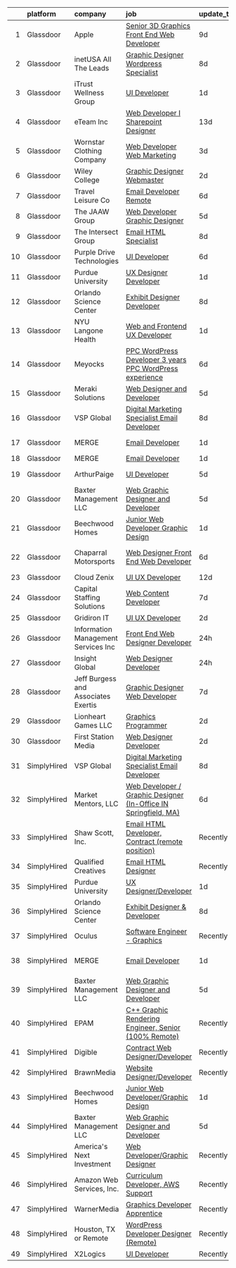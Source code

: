 

|    | platform    | company                              | job                                                                                                                                                                                                                                                                                                                                                                                                                                                                                                                                                                                                                                                                                                                                                                                                                                                                                                                                                                                                                                                                                                                                                                                                                                                                                                                                                                                                                                                                                                                                                 | update_time   | location                     |
|---:|:------------|:-------------------------------------|:----------------------------------------------------------------------------------------------------------------------------------------------------------------------------------------------------------------------------------------------------------------------------------------------------------------------------------------------------------------------------------------------------------------------------------------------------------------------------------------------------------------------------------------------------------------------------------------------------------------------------------------------------------------------------------------------------------------------------------------------------------------------------------------------------------------------------------------------------------------------------------------------------------------------------------------------------------------------------------------------------------------------------------------------------------------------------------------------------------------------------------------------------------------------------------------------------------------------------------------------------------------------------------------------------------------------------------------------------------------------------------------------------------------------------------------------------------------------------------------------------------------------------------------------------|:--------------|:-----------------------------|
|  1 | Glassdoor   | Apple                                | [Senior 3D Graphics   Front End Web Developer](https://www.glassdoor.com/partner/jobListing.htm?pos=128&ao=1136043&s=58&guid=00000182d3d3cb76b13fc6a6db1c4811&src=GD_JOB_AD&t=SR&vt=w&cs=1_14476e6d&cb=1661411249370&jobListingId=1008071543094&jrtk=3-0-1gb9t7itj2g8r001-1gb9t7iu7grhn800-3c5b0316164beead-)                                                                                                                                                                                                                                                                                                                                                                                                                                                                                                                                                                                                                                                                                                                                                                                                                                                                                                                                                                                                                                                                                                                                                                                                                                       | 9d            | Cupertino, CA                |
|  2 | Glassdoor   | inetUSA   All The Leads              | [Graphic Designer   Wordpress Specialist](https://www.glassdoor.com/partner/jobListing.htm?pos=127&ao=1136043&s=58&guid=00000182d3d3cb76b13fc6a6db1c4811&src=GD_JOB_AD&t=SR&vt=w&ea=1&cs=1_f5920710&cb=1661411249370&jobListingId=1008073706376&jrtk=3-0-1gb9t7itj2g8r001-1gb9t7iu7grhn800-09803f381eda4007-)                                                                                                                                                                                                                                                                                                                                                                                                                                                                                                                                                                                                                                                                                                                                                                                                                                                                                                                                                                                                                                                                                                                                                                                                                                       | 8d            | Remote                       |
|  3 | Glassdoor   | iTrust Wellness Group                | [UI Developer](https://www.glassdoor.com/partner/jobListing.htm?pos=126&ao=1136043&s=58&guid=00000182d3d3cb76b13fc6a6db1c4811&src=GD_JOB_AD&t=SR&vt=w&ea=1&cs=1_15963f17&cb=1661411249370&jobListingId=1008089350504&jrtk=3-0-1gb9t7itj2g8r001-1gb9t7iu7grhn800-981c0600e38d5cbe-)                                                                                                                                                                                                                                                                                                                                                                                                                                                                                                                                                                                                                                                                                                                                                                                                                                                                                                                                                                                                                                                                                                                                                                                                                                                                  | 1d            | Greenville, SC               |
|  4 | Glassdoor   | eTeam Inc                            | [Web Developer I  Sharepoint Designer](https://www.glassdoor.com/partner/jobListing.htm?pos=111&ao=1110586&s=58&guid=00000182d3d3cb76b13fc6a6db1c4811&src=GD_JOB_AD&t=SR&vt=w&ea=1&cs=1_d27af54b&cb=1661411249368&jobListingId=1008066878548&cpc=2CAED5C921A5F994&jrtk=3-0-1gb9t7itj2g8r001-1gb9t7iu7grhn800-850d932022c0bcc9--6NYlbfkN0Dtmpfj98iB4C0jJJOWen3Era3IQfJzNZ4PFwBIKpo80E20bU78zJ3qEgsYTK5DSPzuclvV91SisNWEKTRqgjREJl8qL5FgOUjzi02qgR1gqdgVoYCVdoiSQWs_6sV0PbQu6hjJGDTziVQRi1HM42vBckjptE7aIC_lp1RQcBvCaDRqAl_A3ENu8PewGKQpueXriNRJceVKK1jI-1cf4YrWvHXUgOb8JhMOjT9lOznNjAQESOYLHEcc55lnlM82rX0p7_sTE2D95y3XtAzUwB-Q6mE_Z-gd2k7vB5UbI-Vjihx5tL6I7fz7rBRmtQB2qCi0nSmrRfedZqqlvF3x8E8lkI1FmQ6VFVnmK9BjvlT5XiPgBsee2Iu22vJ4wssFc25_JBhstxZeBJlc3ZVSphs_i9nx9hTJKC02b18gOG9lRqrO78ri5UcGtnHA8UhhIQJVjyMrtUxQdwfjScuNTJZWsmwA5p9JSHU1f1y_kTK2DbJxmnR0aQrTU4cxdrx7ZSnrpeGYmY05015dOGQElCgI)                                                                                                                                                                                                                                                                                                                                                                                                                                                                                                                                                                                                                                                     | 13d           | Hartford, CT                 |
|  5 | Glassdoor   | Wornstar Clothing Company            | [Web Developer   Web Marketing](https://www.glassdoor.com/partner/jobListing.htm?pos=116&ao=1136043&s=58&guid=00000182d3d3cb76b13fc6a6db1c4811&src=GD_JOB_AD&t=SR&vt=w&ea=1&cs=1_09221238&cb=1661411249369&jobListingId=1008083167982&jrtk=3-0-1gb9t7itj2g8r001-1gb9t7iu7grhn800-fd17bfe054e60414-)                                                                                                                                                                                                                                                                                                                                                                                                                                                                                                                                                                                                                                                                                                                                                                                                                                                                                                                                                                                                                                                                                                                                                                                                                                                 | 3d            | Lake in the Hills, IL        |
|  6 | Glassdoor   | Wiley College                        | [Graphic Designer Webmaster](https://www.glassdoor.com/partner/jobListing.htm?pos=121&ao=1136043&s=58&guid=00000182d3d3cb76b13fc6a6db1c4811&src=GD_JOB_AD&t=SR&vt=w&ea=1&cs=1_1f4d5074&cb=1661411249369&jobListingId=1008084919070&jrtk=3-0-1gb9t7itj2g8r001-1gb9t7iu7grhn800-7b0a0c9da61a4b71-)                                                                                                                                                                                                                                                                                                                                                                                                                                                                                                                                                                                                                                                                                                                                                                                                                                                                                                                                                                                                                                                                                                                                                                                                                                                    | 2d            | Marshall, TX                 |
|  7 | Glassdoor   | Travel   Leisure Co                  | [Email Developer  Remote ](https://www.glassdoor.com/partner/jobListing.htm?pos=120&ao=1136043&s=58&guid=00000182d3d3cb76b13fc6a6db1c4811&src=GD_JOB_AD&t=SR&vt=w&cs=1_f6464e0b&cb=1661411249369&jobListingId=1008078533693&jrtk=3-0-1gb9t7itj2g8r001-1gb9t7iu7grhn800-767561cd7f52016b-)                                                                                                                                                                                                                                                                                                                                                                                                                                                                                                                                                                                                                                                                                                                                                                                                                                                                                                                                                                                                                                                                                                                                                                                                                                                           | 6d            | Orlando, FL                  |
|  8 | Glassdoor   | The JAAW Group                       | [Web Developer Graphic Designer](https://www.glassdoor.com/partner/jobListing.htm?pos=114&ao=1136043&s=58&guid=00000182d3d3cb76b13fc6a6db1c4811&src=GD_JOB_AD&t=SR&vt=w&ea=1&cs=1_fea5749e&cb=1661411249369&jobListingId=1008080633516&jrtk=3-0-1gb9t7itj2g8r001-1gb9t7iu7grhn800-5abbcc4b1884925f-)                                                                                                                                                                                                                                                                                                                                                                                                                                                                                                                                                                                                                                                                                                                                                                                                                                                                                                                                                                                                                                                                                                                                                                                                                                                | 5d            | Cottonwood Heights, UT       |
|  9 | Glassdoor   | The Intersect Group                  | [Email HTML Specialist](https://www.glassdoor.com/partner/jobListing.htm?pos=109&ao=1110586&s=58&guid=00000182d3d3cb76b13fc6a6db1c4811&src=GD_JOB_AD&t=SR&vt=w&ea=1&cs=1_3fced276&cb=1661411249368&jobListingId=1008074370447&cpc=B076152010A3B66C&jrtk=3-0-1gb9t7itj2g8r001-1gb9t7iu7grhn800-22c56744a00dd6d9--6NYlbfkN0D3PcU9heefYh9TtgByvMoljOix8d9QGO4-sOduKDD9bT1jZI9CfBWrR-yhgruQBi7BODCzZdeBCVxltjTcoLfa9fjLk7NMFbxIrl9F5qP5psuaO9TR_rl8p70B1b0bwKQhJG9MZh2IuOyJto0tZsNoJrw3F83L99OynJJIDCLJuZYXtySHDGkwyagBHaLJOENC2PI_DAvjsj70Hl9bm4WZ448lNYOtCNELYlBI2MOWKGSthLmZVIbJ9FqmqESIARXQrSC1pHfRZqGcjtRz08patI4gRFtMFnzpzTrNe97_fHwjSOzBcjAArJVZgg3sesG79K3JTKGDiuYMPJRv4ZwPsxiNGubombEUsCQL6XjKKYhX9ySeF1GAi_YRIbGwxgUlK4VGWs-9vW8PjAbT-vgNYX3Dyo4orAEqBMcRMOX7m6Q20M6VNrKnhbeNwddX66TU4FB4hgLCuCY2wDaldOpQHpKscZVPVvoakCLP7D0uaCMo21ETEiN9-gl0fo6mJsgUNRhXxOIoZA%3D%3D)                                                                                                                                                                                                                                                                                                                                                                                                                                                                                                                                                                                                                                                                        | 8d            | Plano, TX                    |
| 10 | Glassdoor   | Purple Drive Technologies            | [UI Developer](https://www.glassdoor.com/partner/jobListing.htm?pos=113&ao=1136043&s=58&guid=00000182d3d3cb76b13fc6a6db1c4811&src=GD_JOB_AD&t=SR&vt=w&ea=1&cs=1_ea353f20&cb=1661411249368&jobListingId=1008078525467&jrtk=3-0-1gb9t7itj2g8r001-1gb9t7iu7grhn800-32b0d37c21cbbe82-)                                                                                                                                                                                                                                                                                                                                                                                                                                                                                                                                                                                                                                                                                                                                                                                                                                                                                                                                                                                                                                                                                                                                                                                                                                                                  | 6d            | Texas City, TX               |
| 11 | Glassdoor   | Purdue University                    | [UX Designer Developer](https://www.glassdoor.com/partner/jobListing.htm?pos=122&ao=1136043&s=58&guid=00000182d3d3cb76b13fc6a6db1c4811&src=GD_JOB_AD&t=SR&vt=w&ea=1&cs=1_d57152db&cb=1661411249369&jobListingId=1008088691267&jrtk=3-0-1gb9t7itj2g8r001-1gb9t7iu7grhn800-684e4c4a2876fc9b-)                                                                                                                                                                                                                                                                                                                                                                                                                                                                                                                                                                                                                                                                                                                                                                                                                                                                                                                                                                                                                                                                                                                                                                                                                                                         | 1d            | Remote                       |
| 12 | Glassdoor   | Orlando Science Center               | [Exhibit Designer   Developer](https://www.glassdoor.com/partner/jobListing.htm?pos=102&ao=1110586&s=58&guid=00000182d3d3cb76b13fc6a6db1c4811&src=GD_JOB_AD&t=SR&vt=w&ea=1&cs=1_6d494f83&cb=1661411249367&jobListingId=1008073917846&cpc=C433947A107EB3A8&jrtk=3-0-1gb9t7itj2g8r001-1gb9t7iu7grhn800-19530d0494599900--6NYlbfkN0Dlo60a_d6b-ZbHMAl1R6dg8b70dlJGCHmV1YUp37ql6Hlxf0AnVUQRHMpH0SGJAODkvMvtI4dD_VJ0FBAIEo24wrR-cBIVwY62V4nP7xc-cspw_Gy2QAJq22aWSQK0-k-P8GtrQKWis7qdeFrSuAc2CL0nTVehODDXxeTLKoX6ib_LUZVjOw0QBorjH4VwKi2TqM700g2rWVTYeHoqqEyfbFuxRYzZTKJsjHt0-LV8z3ehxpA-oKrCX3Fr0p4_oOwIOEY8j5kmUG0SKdUH1h5ZdUfI-2rxUesN1ZTPtb1Ah1FppOhOteheNhdJpcSfeBLJ2H-0PzJb9Hj61-Dkz2ep1msa-J2VzAbJGfEUz0ugNjfTT3TvImB7ghht4foNZQrbfn0XHz1qnPemulaMR8QVrNj_emIZ6Lxr_GkzwgbqQ8Dl4hCHTe8fcanOa4PbYBbvDl_6gFwwzqknWx3l_FvOvmwaLajPMj3Y2ImfClnAv0ceY1bzn1Txp1Axi_8G-GB2GWiW53EshA%3D%3D)                                                                                                                                                                                                                                                                                                                                                                                                                                                                                                                                                                                                                                                                 | 8d            | Orlando, FL                  |
| 13 | Glassdoor   | NYU Langone Health                   | [Web and Frontend UX Developer](https://www.glassdoor.com/partner/jobListing.htm?pos=107&ao=1110586&s=58&guid=00000182d3d3cb76b13fc6a6db1c4811&src=GD_JOB_AD&t=SR&vt=w&cs=1_f7609014&cb=1661411249368&jobListingId=1008088128593&cpc=1CBFC3E34E2A31FF&jrtk=3-0-1gb9t7itj2g8r001-1gb9t7iu7grhn800-cb04e53d7620bd2f--6NYlbfkN0BgHAp2-YRN2xG75wB11geajKffmlHLOh1r6ymGvyUjYvCw2GMQZv-vizpTkCPBbK8B3S4k86H5wAgBEJ4OlIObkCyQDTSNXDsWc6StmnNBsnGDhVW8YC_SB14GBuSZAdzWvCidO6i79LkS6atD5_akhH5b1N2aZesWD2OExxF3WPo5JiOBU3ZjL9QYyfAYwBum-7HLXwwfbyGEGpCpcHnelNtdubdOD2Wz4rvmcHesOf2IyXI3gqybJFDvxZqmVNQVbdDPEQ3nH0YaQJ7xtg4pIB_015xhaA0bOGDofoMoUz2fpoNjzYHb6xd5U9PCAWtjpb31HO1qOPNL4nkSi4FutHyz4TQn07oUXpQG9CS0jBDUHJb499noe_dWSUrmgqg5Uolpe0X1RYO984rEEGMET_n94uJIdhwoYo6CuJIR8sN-bGCDQcx1l7gON9ZQrShLmtNK5FzW7NFIdp5Vb9taRVAHocTeD0-foWM1jTC3-GhZzFXWJfunPa17ma9QjXvmXS1BJw4AAyaMuNrGxATJdRxjafhIrX_mPqzd8QoEZL8pu4ot4LPUU2MRznvrC1bwfVt-h47Rb-Dh8x2U0hJgMFBYQuB_ptv8iAMsCtIWtPo0O5bD23cug0ViuyHDSsPREDqJvDJeIAEHGGIX6w02B2GttaC4dYwfnZK_T3Vw6ijCbdL02qyPQXXKKO8nFtd4j8hOlFVSVj93qBP3cvxwJMg52U7wIL6M0yZaoaaLazGgZK33sEuvLSTJpcAa2XOp7FTNx_87jAPgNiUVsFGmP07mApu0dqzRsMct3mXTxVkcuvEAppOxgL9JBZY-MxBQg068AtWwpqecOu1yDRIxgBySI2jGXM6n7AGpXGmp3UQShI9pGfJLMLaR6k4ewPh92h_wLVDkEf59AKbV1zPJIkp5xGWYbGzUsC0H31kJ6DsiGE827UEGdcgphcmWqXDWSLMTZO39eVTCpPjB_dsUPbGrSTDM3vz75gCT-Cog-EiNaGL-wwAX6511xgBtQ6irx-3Eb9wGw-W1Gz4eWP0y5JcKgsQlWyAjC1RgMeNsM_91lV1kiKofWsUJYd6p2qJF68qoel8lz_yTrBRXBUJXA0BR8oU7gN5I2NEPXeDBcit11GwZkVlEQq36yxCYqrzGCcdf0taS1Qg7WxSz7tHg) | 1d            | New York, NY                 |
| 14 | Glassdoor   | Meyocks                              | [PPC WordPress Developer   3  years PPC   WordPress experience](https://www.glassdoor.com/partner/jobListing.htm?pos=101&ao=1110586&s=58&guid=00000182d3d3cb76b13fc6a6db1c4811&src=GD_JOB_AD&t=SR&vt=w&ea=1&cs=1_1cf3acbe&cb=1661411249367&jobListingId=1008079757167&cpc=C323FFEC8BC2DC74&jrtk=3-0-1gb9t7itj2g8r001-1gb9t7iu7grhn800-d55211a0a42f0edf--6NYlbfkN0DukAwDndutArnS8OT3znlJ-TW2KpK_7rZjO0LfXc6UVE5AelGnR9zi1FaVyKVSX7fW8iH7ZjBYylKtq2aRV0H4uUyYnvuAr2WaxvQ_YIsNaGQZ_Sc5PvQb_k3If6tOc1qL-6qorCWnoenGz4MDUdi0A6Zz92HRj2fzY8hoDQuSL8Y4aSyXX_DsP61_5rEK6r2Bk8BxU1R93vtaYvGnhuYT8UhFLUGGVfxcNduLy8eEWc5ASHQZqvvn8nvyhtFSNAdp3-KsbCCymMqzadCy_yf7HpRXpyn1P3wgQoNZrZlgcMaqFC9fItVZpz83uL-q9QmOlBGGOlE3c5CRETrjtnpKWwl4_YJkMTZBjiGUW44NGHMi5XTzMFrXUshQML4KlEDoEriPTu3jCU9JRZMHoRINP_sn_xC3XA00MrMCc2lkx4QtRHoqSwLr9dYvCbqKv7ogv0w8lCj-18RQuidELPpNCT2zlv1kiVF2uM8uqtVotot5YTRVomU4NcX9VVvdEgKTDAdnNPfQ6SmpaKcljX7Gi1GPadlOHtGFNZUsXniyKZPgZMlCWhca)                                                                                                                                                                                                                                                                                                                                                                                                                                                                                                                                                                                            | 6d            | West Des Moines, IA          |
| 15 | Glassdoor   | Meraki Solutions                     | [Web Designer and Developer](https://www.glassdoor.com/partner/jobListing.htm?pos=106&ao=1110586&s=58&guid=00000182d3d3cb76b13fc6a6db1c4811&src=GD_JOB_AD&t=SR&vt=w&ea=1&cs=1_c066375b&cb=1661411249368&jobListingId=1008081345836&cpc=AC285F3A3ECA6BB0&jrtk=3-0-1gb9t7itj2g8r001-1gb9t7iu7grhn800-20fcbee1eb88c48d--6NYlbfkN0BWi3eEu-Q0UpxkIUpdrJzmOxHi_XGcoZO2CjQXftiTGI9fTokWfZjTPkpzgBplrcMHEj60FUOAAjJF_SEv7CdTX2l153xa5mQfM55bnHf2pCufnXbA_nbXhgULVW4M0NFEb8U0XItsl9xVUnBCmHEpoi_IUS2Qom6lIOV5pTXvIXF_NF9MsHTArhePxnKDA4p8NGQHNL_J6WD-bRc8fLMgM3w-6jwk1pSygzHG9tzcWzqZJDohRGj_GCLtUnLRIILjO1X7VXLgSb7ayK82UvGOBtPaFy-JctfSjaFHwuvqjiyvCxiyP7lejTovTLwB9ZRZiUvXep5LG9ztZv9A-d1N7tSKMzjlhyKLqOeP2LCY2dtCjq5_Y7Dmkw4KEnFBujH0QxnqKsRgsOElzeUPk2_D5SxbH1xZssPgAtIMvhRX6lEVve3hM7sKH3dh30U20Akui1YQDhkh2E9bPHquY-qoAjUFdtlFWGI5ncUEdpguaNyD5FTlzdHG8OFTQR2nl-SFV-Ej1LG--sYhZ_1tKTF0ySLPBAVj8KE%3D)                                                                                                                                                                                                                                                                                                                                                                                                                                                                                                                                                                                                                                                 | 5d            | Remote                       |
| 16 | Glassdoor   | VSP Global                           | [Digital Marketing Specialist Email Developer](https://www.glassdoor.com/partner/jobListing.htm?pos=130&ao=1136043&s=58&guid=00000182d3d3cb76b13fc6a6db1c4811&src=GD_JOB_AD&t=SR&vt=w&cs=1_61365957&cb=1661411249370&jobListingId=1008074289207&jrtk=3-0-1gb9t7itj2g8r001-1gb9t7iu7grhn800-9bf6d4fb7280fa57-)                                                                                                                                                                                                                                                                                                                                                                                                                                                                                                                                                                                                                                                                                                                                                                                                                                                                                                                                                                                                                                                                                                                                                                                                                                       | 8d            | Remote                       |
| 17 | Glassdoor   | MERGE                                | [Email Developer](https://www.glassdoor.com/partner/jobListing.htm?pos=119&ao=1136043&s=58&guid=00000182d3d3cb76b13fc6a6db1c4811&src=GD_JOB_AD&t=SR&vt=w&cs=1_0fe5ced1&cb=1661411249369&jobListingId=1008088584755&jrtk=3-0-1gb9t7itj2g8r001-1gb9t7iu7grhn800-2e3d1902c7185ad1-)                                                                                                                                                                                                                                                                                                                                                                                                                                                                                                                                                                                                                                                                                                                                                                                                                                                                                                                                                                                                                                                                                                                                                                                                                                                                    | 1d            | Little Rock, AR              |
| 18 | Glassdoor   | MERGE                                | [Email Developer](https://www.glassdoor.com/partner/jobListing.htm?pos=118&ao=1136043&s=58&guid=00000182d3d3cb76b13fc6a6db1c4811&src=GD_JOB_AD&t=SR&vt=w&cs=1_0eae2b79&cb=1661411249369&jobListingId=1008088584749&jrtk=3-0-1gb9t7itj2g8r001-1gb9t7iu7grhn800-0ae6be78da63909d-)                                                                                                                                                                                                                                                                                                                                                                                                                                                                                                                                                                                                                                                                                                                                                                                                                                                                                                                                                                                                                                                                                                                                                                                                                                                                    | 1d            | Chicago, IL                  |
| 19 | Glassdoor   | ArthurPaige                          | [UI Developer](https://www.glassdoor.com/partner/jobListing.htm?pos=124&ao=1136043&s=58&guid=00000182d3d3cb76b13fc6a6db1c4811&src=GD_JOB_AD&t=SR&vt=w&cs=1_2b17c5c3&cb=1661411249369&jobListingId=1008081714942&jrtk=3-0-1gb9t7itj2g8r001-1gb9t7iu7grhn800-4ff1658bb05215b4-)                                                                                                                                                                                                                                                                                                                                                                                                                                                                                                                                                                                                                                                                                                                                                                                                                                                                                                                                                                                                                                                                                                                                                                                                                                                                       | 5d            | Fort Meade, MD               |
| 20 | Glassdoor   | Baxter Management LLC                | [Web Graphic Designer and Developer](https://www.glassdoor.com/partner/jobListing.htm?pos=104&ao=1110586&s=58&guid=00000182d3d3cb76b13fc6a6db1c4811&src=GD_JOB_AD&t=SR&vt=w&ea=1&cs=1_1a065011&cb=1661411249367&jobListingId=1008081304458&cpc=F5E96E35A1725171&jrtk=3-0-1gb9t7itj2g8r001-1gb9t7iu7grhn800-d87ffb8facdcd3fb--6NYlbfkN0AEPUwOezrB67J58irlIC6kh9bOcG3IwVTpbUphOygsMmO9dJGqAwHHCfV7eXQGkUUA4W0R5T2sPgR8i9BgOe847B1fReFN7whdxr7dxhrF1kFs-kdfJ3uG-CxxxoVtRiFyLm-ajvsvxBs_JycBHFHGM3VLXX8dmFPFGgEw8Nvn_5ftwoavHYjKA1VUeNGIcUi48Hp4NsfSgcFNZ4qpNeTyDpX_S-xJyzNBLpN2dNnkzYMCDhjyGZ1cvVrfJ8ppvSPur76-5S9T1cbgHB6UReG-lqN-iyzmRgg4Ae2Dm1BeDXpt2Fkm8BJfDd5oLjqnxRr4VL6Orgfg_4i0TRKXzPTqBnDMmKLSli5FgfKiUy2T2sbVjzVB-v7tIGzbW-0D8IZbfcE6G5-q-iyikLfj9YCQpoAeWnNndivtnTeL50LDqNuvKBY_y3T0rIktG67m7gUVmjNOKEQI479TR9imc4RvKdb-VRhjNSoE67WOitKNpPsCz_AV_fbix78BC5CS-RptjR83yWpW8Bc8AWDdfZES)                                                                                                                                                                                                                                                                                                                                                                                                                                                                                                                                                                                                                                                       | 5d            | Columbia, TN                 |
| 21 | Glassdoor   | Beechwood Homes                      | [Junior Web Developer Graphic Design](https://www.glassdoor.com/partner/jobListing.htm?pos=103&ao=1110586&s=58&guid=00000182d3d3cb76b13fc6a6db1c4811&src=GD_JOB_AD&t=SR&vt=w&ea=1&cs=1_abde1f48&cb=1661411249367&jobListingId=1008088154777&cpc=155EB9D5185558AF&jrtk=3-0-1gb9t7itj2g8r001-1gb9t7iu7grhn800-e5a75d5371e116ff--6NYlbfkN0AS57DkDylVShPhgOjpRgGCZifuE7BsZsr_ouSWgREGsfugbRmSlEtncIuNf3vDBCeyf68J5nZxZYEBubrvQ1Ya8lET2qj_ldh_tX8aXNGnMUZvZOcjXoF8rdJSE9KivNXCcOCPsmf3eYDd9pdbtRh9uiWPtwamluq1FfF4sJ2rRcNFmpW5XEK0bxZwXqCypen8-qIyO2Zfe5ITrHBZhOSnzmPUm3s8jDn-3U33PEYGZ7PNmW3cOKEY4KsIeozJrIBY5xj8F1W6Phj3_wYcNz1mPhNviPqs6pNbuTn064ZTT5BdyOqmSoQ6OOe0_UjqpawUbnydMXFiPahrS_Yj0NjGxg0nP6Suh6GdU-jyiHYPQ_EaCj8Tw6g-Kp3IKunueS6jT6VbcaI5wGaAyyNJErEe4fDYTqjNiWNOGw209Ots7ez4ctqDUz7eYB2oBqZ8F2AkBwC0jcvgZ65T1KfzAnUD3HkUCEWmO7Yb1xfNdglrarecZI5_-qIO__C_6jJkHswPTyTzwd2mdg%3D%3D)                                                                                                                                                                                                                                                                                                                                                                                                                                                                                                                                                                                                                                                          | 1d            | Jericho, NY                  |
| 22 | Glassdoor   | Chaparral Motorsports                | [Web Designer Front End Web Developer](https://www.glassdoor.com/partner/jobListing.htm?pos=123&ao=1136043&s=58&guid=00000182d3d3cb76b13fc6a6db1c4811&src=GD_JOB_AD&t=SR&vt=w&ea=1&cs=1_9ca4e7ce&cb=1661411249369&jobListingId=1008079632551&jrtk=3-0-1gb9t7itj2g8r001-1gb9t7iu7grhn800-e857e11fe7305306-)                                                                                                                                                                                                                                                                                                                                                                                                                                                                                                                                                                                                                                                                                                                                                                                                                                                                                                                                                                                                                                                                                                                                                                                                                                          | 6d            | San Bernardino, CA           |
| 23 | Glassdoor   | Cloud Zenix                          | [UI UX Developer](https://www.glassdoor.com/partner/jobListing.htm?pos=117&ao=1136043&s=58&guid=00000182d3d3cb76b13fc6a6db1c4811&src=GD_JOB_AD&t=SR&vt=w&ea=1&cs=1_01f9de42&cb=1661411249369&jobListingId=1008068416225&jrtk=3-0-1gb9t7itj2g8r001-1gb9t7iu7grhn800-add45b5797fa10f2-)                                                                                                                                                                                                                                                                                                                                                                                                                                                                                                                                                                                                                                                                                                                                                                                                                                                                                                                                                                                                                                                                                                                                                                                                                                                               | 12d           | Remote                       |
| 24 | Glassdoor   | Capital Staffing Solutions           | [Web Content Developer](https://www.glassdoor.com/partner/jobListing.htm?pos=112&ao=1110586&s=58&guid=00000182d3d3cb76b13fc6a6db1c4811&src=GD_JOB_AD&t=SR&vt=w&ea=1&cs=1_c554269a&cb=1661411249368&jobListingId=1008076145332&jrtk=3-0-1gb9t7itj2g8r001-1gb9t7iu7grhn800-8bb32b42024fd11d--6NYlbfkN0AHXq2vAVwR3IH7wgnTMdWCa3HguypIXx0DFudX-u0zu6XSU0N9gDGCMsnO9yvyAfOBmM0fm9Ew2n-iPCtQH5KjFYoP65k9zOhdkHSR8pSP84WNl7tb9LhBHqSW26SPAcgRqY92wchbV1YjTogn0oetfvIM8cBqnccKlMzZCIp-UdAakgeYThMjmhEtV8vcX73LBxHdgC8KNe41ReTXoFCmQ7_KYWSCO8C-Rbd1fziTOBGSiCp2CF1eKR-yvCuNbtP6w84RbFoVIYUq7PpNfsn3E2ncH_c7cKK2Gvet3QdYGGYtB6gzhtEVhki8uJd7aXheZ65b9nNAtGxbwA8mTFkcSO070KGUe-MqWWwbWGgvdl64WS1ks7DD09zVgT1fjtieiQ77-djAAxWTcdh2zPB0GYFrVRhF-0uiDznHRsatFvaZY_JF8TjduXUWBzPDV95WnAkilIqMp6gr151Ysdm5JwNDDT_Q-RgQxeidbjk2XXmCweorzgZf3BU8WPiuYYE%3D)                                                                                                                                                                                                                                                                                                                                                                                                                                                                                                                                                                                                                                                                                                           | 7d            | Remote                       |
| 25 | Glassdoor   | Gridiron IT                          | [UI UX Developer](https://www.glassdoor.com/partner/jobListing.htm?pos=108&ao=1110586&s=58&guid=00000182d3d3cb76b13fc6a6db1c4811&src=GD_JOB_AD&t=SR&vt=w&ea=1&cs=1_8c7363f0&cb=1661411249368&jobListingId=1008086224184&cpc=3BA4CE39D5B5DEF5&jrtk=3-0-1gb9t7itj2g8r001-1gb9t7iu7grhn800-9a1b8e339489a7e4--6NYlbfkN0CTHA6cd59lXtQJ-DuZtBHQsSjOn019HaVEc20FtZol1_8bPJW14iotuMuGn0biAaHQ9HKGt7to1xAYLiXT9W7Tdq-hcprx5a_7BM7gnGTPFZMlmrTbtNRLFSf6XAlRk_PtaSma9ZcqiDOUyMRO82OdfXGhw0fAm7EKaReO6M5hD4X1PQRgU3PHY3ulbG2OsMMClU6CwNOf7t0JcIvlEQpHhqqEElmWJZu3MPDuqPUhXBrnagTQ2-HzmHAUBg4DBZjbpBUCNW4-PFpYzv-4RjHBBs3wA8Iiohdfq2q1ezEgQFx0JQ3d9EMJCrH9__MEvqVv5A0zwGFxfViWyZhKB6FBtq4QhcW0LFO-O2EkhZMbBjnpGaBCjm01Pk-QC2XpMsMaKmK5jd6ZPnunFN543CFHq3_ZHpUW7qZQLTM52va_I9x91Z7vnGsGemJcSy5BtIcO0ycntJslnXiYQOwm4ZUMpyFSa8nQqRMDhl2RdPAt-St7SldPkIvftd4tFPLoJz9Y8BpHa1uBNg%3D%3D)                                                                                                                                                                                                                                                                                                                                                                                                                                                                                                                                                                                                                                                                              | 2d            | Remote                       |
| 26 | Glassdoor   | Information Management Services  Inc | [Front End Web Designer Developer](https://www.glassdoor.com/partner/jobListing.htm?pos=129&ao=1136043&s=58&guid=00000182d3d3cb76b13fc6a6db1c4811&src=GD_JOB_AD&t=SR&vt=w&ea=1&cs=1_b938ce20&cb=1661411249370&jobListingId=1008091268998&jrtk=3-0-1gb9t7itj2g8r001-1gb9t7iu7grhn800-6adbb7d2f8679a95-)                                                                                                                                                                                                                                                                                                                                                                                                                                                                                                                                                                                                                                                                                                                                                                                                                                                                                                                                                                                                                                                                                                                                                                                                                                              | 24h           | Beltsville, MD               |
| 27 | Glassdoor   | Insight Global                       | [Web Designer Developer](https://www.glassdoor.com/partner/jobListing.htm?pos=110&ao=1110586&s=58&guid=00000182d3d3cb76b13fc6a6db1c4811&src=GD_JOB_AD&t=SR&vt=w&ea=1&cs=1_3d40a547&cb=1661411249368&jobListingId=1008091208385&cpc=A65DF3A704A48F9B&jrtk=3-0-1gb9t7itj2g8r001-1gb9t7iu7grhn800-096e8a0cc82cff96--6NYlbfkN0BKkHZu3wF05EeDimN_p6sYpKCMArvwa95YdH7UpkaBCobj99dZAfyu-RdhhpqQts8jrjn6oE_J_tCSd5pdIY9hTWhsiwlD7BAzoGfPF8vF2d5XWCY96HDP_m5erXNmPFmF1TvBRrKyyZyUZt0AxRyH_4Oghb-2zPN_ZUDXuiZ_Wz7FvOPiwNJEw-BuChnPk-RBmqZ4N4e3b6tRcvwbY5GV8yqJAQRTYLe16O89eZ8PTNLIzIqboDs7h-_UcS3QunSaePyP5wTUXpCytiq2zx8OolUuUZwfWXoAbSufEWOvo_Wb8CFTWyIPW9tgLmp11DJWzEOE5_0DsKmQVYt9LxQeymyTTwPrYVpSmIchwUyYnWB1GXUu6Hb0I_x6pSikW49iKO7nu0Q426O-PiBFtbQCWo80Y-1s0pADiZ6VLYYSveKGqFWji-E5zL8xal7FhjQqpf7st5V4NCxN7-e5Rm2Bx2SFN1sUmPdXv_8v6XQ32YFZdYWgeTjb766vHTuCu6CBTPtinp4FjM-bcXgyQNP4)                                                                                                                                                                                                                                                                                                                                                                                                                                                                                                                                                                                                                                                                   | 24h           | Fort Worth, TX               |
| 28 | Glassdoor   | Jeff Burgess and Associates Exertis  | [Graphic Designer   Web Developer](https://www.glassdoor.com/partner/jobListing.htm?pos=105&ao=1110586&s=58&guid=00000182d3d3cb76b13fc6a6db1c4811&src=GD_JOB_AD&t=SR&vt=w&ea=1&cs=1_cf829e12&cb=1661411249367&jobListingId=1008076372450&cpc=F17331D9BECC482A&jrtk=3-0-1gb9t7itj2g8r001-1gb9t7iu7grhn800-a87381051c7c70d8--6NYlbfkN0BBGG9LMNqL16EzDx9S3nKk4b6IwprgSJginr0DZD_oW5yEAmn-tqn__dirEdhobilUXGynBkX8oC05O4qGCNbFpzJlkWEmzWOj6hDMGr8hgeZZtwdzUglKGrgSBvKyoEWlhFZg9sdHmlu0-YUGSwGzMxLwzPQvGfaKm9_uYY2dOVJBHGmnbJkXogK6MyeLNyT4DPC_ZDLDSOI6UQilVINe_cF6bn_x42c1QfM8A449HG_5Pvl484Nf9pafyKeXmCwlYnNpLU5Fnv68henzDOjvPCzpTCqbhL7ieQHLoK26IRRoblLNebsWOQ5hOq0xgGTB1F9-X6y142MS3Wg4uLj255ImmlJhz8MDUgY2SE-ZBy8hN7LcswU0wpTs8d-YJffD-jqQhLL1yKfmsZO67xGQc_awyndPdmFlBIj6nzDv6l8R9nX_I96qDHQGSn-paLSgn7NmLGIIF-5nO5r8h7xdvoqh5y_-E7DxpUnIUCXK0ChCi5Vl9gGlyLb0-hrJbWH600ZZlmgGjg%3D%3D)                                                                                                                                                                                                                                                                                                                                                                                                                                                                                                                                                                                                                                                             | 7d            | San Rafael, CA               |
| 29 | Glassdoor   | Lionheart Games  LLC                 | [Graphics Programmer](https://www.glassdoor.com/partner/jobListing.htm?pos=125&ao=1136043&s=58&guid=00000182d3d3cb76b13fc6a6db1c4811&src=GD_JOB_AD&t=SR&vt=w&ea=1&cs=1_cf1d3208&cb=1661411249370&jobListingId=1008086872860&jrtk=3-0-1gb9t7itj2g8r001-1gb9t7iu7grhn800-1ff40fe6c0fd6e7b-)                                                                                                                                                                                                                                                                                                                                                                                                                                                                                                                                                                                                                                                                                                                                                                                                                                                                                                                                                                                                                                                                                                                                                                                                                                                           | 2d            | Atlanta, GA                  |
| 30 | Glassdoor   | First Station Media                  | [Web Designer   Developer](https://www.glassdoor.com/partner/jobListing.htm?pos=115&ao=1136043&s=58&guid=00000182d3d3cb76b13fc6a6db1c4811&src=GD_JOB_AD&t=SR&vt=w&ea=1&cs=1_d0b686b4&cb=1661411249369&jobListingId=1008085788316&jrtk=3-0-1gb9t7itj2g8r001-1gb9t7iu7grhn800-56e2818a0edd9ec5-)                                                                                                                                                                                                                                                                                                                                                                                                                                                                                                                                                                                                                                                                                                                                                                                                                                                                                                                                                                                                                                                                                                                                                                                                                                                      | 2d            | Remote                       |
| 31 | SimplyHired | VSP Global                           | [Digital Marketing Specialist Email Developer](https://www.simplyhired.com/job/sNgbcYdkaCHEXe_4kFLdKlQIDEyyUWyhw-Ty2-ZA2fw8m1ealThR_g?q=graphic+developer)                                                                                                                                                                                                                                                                                                                                                                                                                                                                                                                                                                                                                                                                                                                                                                                                                                                                                                                                                                                                                                                                                                                                                                                                                                                                                                                                                                                          | 8d            | Remote                       |
| 32 | SimplyHired | Market Mentors, LLC                  | [Web Developer / Graphic Designer (In-Office IN Springfield, MA)](https://www.simplyhired.com/job/O2JM3P62yfgrJ7vbOJJ1DIO2ROdM60FcioKWWNCu4XXvn1FU8pnANw?q=graphic+developer)                                                                                                                                                                                                                                                                                                                                                                                                                                                                                                                                                                                                                                                                                                                                                                                                                                                                                                                                                                                                                                                                                                                                                                                                                                                                                                                                                                       | 6d            | Hartford, CT                 |
| 33 | SimplyHired | Shaw Scott, Inc.                     | [Email HTML Developer, Contract (remote position)](https://www.simplyhired.com/job/lp97AwzllwqjS1oXYQVdk_sx_ANbNmrf_26-hefBENEAnwkJ6YFw_Q?q=graphic+developer)                                                                                                                                                                                                                                                                                                                                                                                                                                                                                                                                                                                                                                                                                                                                                                                                                                                                                                                                                                                                                                                                                                                                                                                                                                                                                                                                                                                      | Recently      | Seattle, WA                  |
| 34 | SimplyHired | Qualified Creatives                  | [Email HTML Designer](https://www.simplyhired.com/job/U0cgQfoO-AnrrWdPVQnKgrN5wt3Ijs7aOi0pL0rsuXWeYtR2qS2jkg?q=graphic+developer)                                                                                                                                                                                                                                                                                                                                                                                                                                                                                                                                                                                                                                                                                                                                                                                                                                                                                                                                                                                                                                                                                                                                                                                                                                                                                                                                                                                                                   | Recently      | United States                |
| 35 | SimplyHired | Purdue University                    | [UX Designer/Developer](https://www.simplyhired.com/job/dUxEBWVO4eY2-lVFgLBBmlWu0LKhxG17m_xYDrdv3cIF7ASAuVPspg?q=graphic+developer)                                                                                                                                                                                                                                                                                                                                                                                                                                                                                                                                                                                                                                                                                                                                                                                                                                                                                                                                                                                                                                                                                                                                                                                                                                                                                                                                                                                                                 | 1d            | Remote                       |
| 36 | SimplyHired | Orlando Science Center               | [Exhibit Designer & Developer](https://www.simplyhired.com/job/JpuP0DVPATVwH0-XnxFsc8nJ-z6kfBqXsh9luvt7lVv6oPB3kNfQcg?q=graphic+developer)                                                                                                                                                                                                                                                                                                                                                                                                                                                                                                                                                                                                                                                                                                                                                                                                                                                                                                                                                                                                                                                                                                                                                                                                                                                                                                                                                                                                          | 8d            | Orlando, FL                  |
| 37 | SimplyHired | Oculus                               | [Software Engineer - Graphics](https://www.simplyhired.com/job/xbCjwrQhbqxovGP-8rSCKXPtAm59kWlyBD9NCL7KcwtCDc3QJR0EmA?q=graphic+developer)                                                                                                                                                                                                                                                                                                                                                                                                                                                                                                                                                                                                                                                                                                                                                                                                                                                                                                                                                                                                                                                                                                                                                                                                                                                                                                                                                                                                          | Recently      | Remote                       |
| 38 | SimplyHired | MERGE                                | [Email Developer](https://www.simplyhired.com/job/86m6WPaYW279HHBDg3BUDyThJ4o93vs609nrZfBXVEoVRXqlFPUHNg?q=graphic+developer)                                                                                                                                                                                                                                                                                                                                                                                                                                                                                                                                                                                                                                                                                                                                                                                                                                                                                                                                                                                                                                                                                                                                                                                                                                                                                                                                                                                                                       | 1d            | Little Rock, AR +2 locations |
| 39 | SimplyHired | Baxter Management LLC                | [Web Graphic Designer and Developer](https://www.simplyhired.com/job/OLBZM1dT_aJoxR290t7MaioVBXZe3xqhanlaPARj54mrrF6_0tNS4Q?q=graphic+developer)                                                                                                                                                                                                                                                                                                                                                                                                                                                                                                                                                                                                                                                                                                                                                                                                                                                                                                                                                                                                                                                                                                                                                                                                                                                                                                                                                                                                    | 5d            | Columbia, TN                 |
| 40 | SimplyHired | EPAM                                 | [C++ Graphic Rendering Engineer, Senior (100% Remote)](https://www.simplyhired.com/job/3tNJxgWLjwY1ZKGMjRgmLv02TGPNbYH8XZkF__ktRQg-hYEG_PW5mg?q=graphic+developer)                                                                                                                                                                                                                                                                                                                                                                                                                                                                                                                                                                                                                                                                                                                                                                                                                                                                                                                                                                                                                                                                                                                                                                                                                                                                                                                                                                                  | Recently      | United States                |
| 41 | SimplyHired | Digible                              | [Contract Web Designer/Developer](https://www.simplyhired.com/job/bF2py9lR9BMv4iCJJie43-o65ySHBXHD_ACOkiM693NYK11tVr5apA?q=graphic+developer)                                                                                                                                                                                                                                                                                                                                                                                                                                                                                                                                                                                                                                                                                                                                                                                                                                                                                                                                                                                                                                                                                                                                                                                                                                                                                                                                                                                                       | Recently      | Denver, CO                   |
| 42 | SimplyHired | BrawnMedia                           | [Website Designer/Developer](https://www.simplyhired.com/job/78BxKl1R6BpfuVu8Kpk-1cxMOjiHDgxQMPxrbQ5J7eWU9PbYxXCHNA?q=graphic+developer)                                                                                                                                                                                                                                                                                                                                                                                                                                                                                                                                                                                                                                                                                                                                                                                                                                                                                                                                                                                                                                                                                                                                                                                                                                                                                                                                                                                                            | Recently      | Albany, NY                   |
| 43 | SimplyHired | Beechwood Homes                      | [Junior Web Developer/Graphic Design](https://www.simplyhired.com/job/MgOXcUeRDitKLWzmCLYWTzaqzVfpJ4TfRLV36shZponotd_YSXVZvQ?q=graphic+developer)                                                                                                                                                                                                                                                                                                                                                                                                                                                                                                                                                                                                                                                                                                                                                                                                                                                                                                                                                                                                                                                                                                                                                                                                                                                                                                                                                                                                   | 1d            | Jericho, NY                  |
| 44 | SimplyHired | Baxter Management LLC                | [Web Graphic Designer and Developer](https://www.simplyhired.com/job/OLBZM1dT_aJoxR290t7MaioVBXZe3xqhanlaPARj54mrrF6_0tNS4Q?q=graphic+developer)                                                                                                                                                                                                                                                                                                                                                                                                                                                                                                                                                                                                                                                                                                                                                                                                                                                                                                                                                                                                                                                                                                                                                                                                                                                                                                                                                                                                    | 5d            | Columbia, TN                 |
| 45 | SimplyHired | America's Next Investment            | [Web Developer/Graphic Designer](https://www.simplyhired.com/job/QKwnvzyJ3bxiARhKlegLVhaw81y94PL1LG5kNUd4756_Fej731e07w?q=graphic+developer)                                                                                                                                                                                                                                                                                                                                                                                                                                                                                                                                                                                                                                                                                                                                                                                                                                                                                                                                                                                                                                                                                                                                                                                                                                                                                                                                                                                                        | Recently      | Woodland Hills, CA           |
| 46 | SimplyHired | Amazon Web Services, Inc.            | [Curriculum Developer, AWS Support](https://www.simplyhired.com/job/VJ2mxpB_C3RiZ9WEdGHt_L8L7tDgh2uUlbSQc1Inzt2mb5hjGzhRXQ?q=graphic+developer)                                                                                                                                                                                                                                                                                                                                                                                                                                                                                                                                                                                                                                                                                                                                                                                                                                                                                                                                                                                                                                                                                                                                                                                                                                                                                                                                                                                                     | Recently      | Remote                       |
| 47 | SimplyHired | WarnerMedia                          | [Graphics Developer Apprentice](https://www.simplyhired.com/job/TIWR2cIJPHyYTLpGtJkGHpgD9pgZuXlGnszqk72nIuXk_6X6yfFdtQ?q=graphic+developer)                                                                                                                                                                                                                                                                                                                                                                                                                                                                                                                                                                                                                                                                                                                                                                                                                                                                                                                                                                                                                                                                                                                                                                                                                                                                                                                                                                                                         | Recently      | Atlanta, GA                  |
| 48 | SimplyHired | Houston, TX or Remote                | [WordPress Developer Designer (Remote)](https://www.simplyhired.com/job/h5NIRqnG6nzwtBLlFlrT64773r4CAOGZWfW6vATD8Z8CzAc7NchDIg?q=graphic+developer)                                                                                                                                                                                                                                                                                                                                                                                                                                                                                                                                                                                                                                                                                                                                                                                                                                                                                                                                                                                                                                                                                                                                                                                                                                                                                                                                                                                                 | Recently      | The Woodlands, TX            |
| 49 | SimplyHired | X2Logics                             | [UI Developer](https://www.simplyhired.com/job/K7e7k8DCr3xU0Za6gglqUSb8upBvvxxXPj9or0Do1zCdHLu7dosWWA?q=graphic+developer)                                                                                                                                                                                                                                                                                                                                                                                                                                                                                                                                                                                                                                                                                                                                                                                                                                                                                                                                                                                                                                                                                                                                                                                                                                                                                                                                                                                                                          | Recently      | Remote                       |